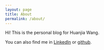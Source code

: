```yaml
---
layout: page
title: About
permalink: /about/
---
```


Hi! This is the personal blog for Huanjia Wang.

You can also find me in [LinkedIn](https://www.linkedin.com/in/berrywhj/) or [github](https://github.com/berrywhj).
